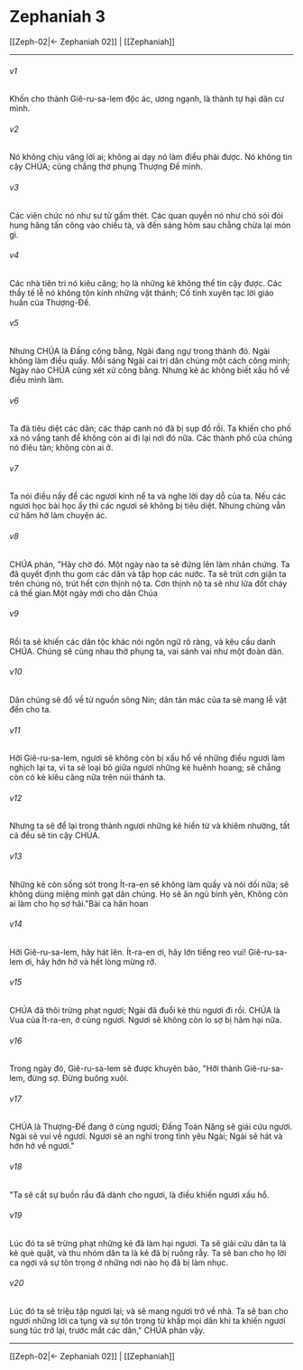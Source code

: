 # Zephaniah 3

[[Zeph-02|← Zephaniah 02]] | [[Zephaniah]]
***



###### v1 
Khốn cho thành Giê-ru-sa-lem độc ác, ương ngạnh, là thành tự hại dân cư mình. 

###### v2 
Nó không chịu vâng lời ai; không ai dạy nó làm điều phải được. Nó không tin cậy CHÚA; cũng chẳng thờ phụng Thượng Đế mình. 

###### v3 
Các viên chức nó như sư tử gầm thét. Các quan quyền nó như chó sói đói hung hăng tấn công vào chiều tà, và đến sáng hôm sau chẳng chừa lại món gì. 

###### v4 
Các nhà tiên tri nó kiêu căng; họ là những kẻ không thể tin cậy được. Các thầy tế lễ nó không tôn kính những vật thánh; Cố tình xuyên tạc lời giáo huấn của Thượng-Đế. 

###### v5 
Nhưng CHÚA là Đấng công bằng, Ngài đang ngự trong thành đó. Ngài không làm điều quấy. Mỗi sáng Ngài cai trị dân chúng một cách công minh; Ngày nào CHÚA cũng xét xử công bằng. Nhưng kẻ ác không biết xấu hổ về điều mình làm. 

###### v6 
Ta đã tiêu diệt các dân; các tháp canh nó đã bị sụp đổ rồi. Ta khiến cho phố xá nó vắng tanh để không còn ai đi lại nơi đó nữa. Các thành phố của chúng nó điêu tàn; không còn ai ở. 

###### v7 
Ta nói điều nầy để các ngươi kính nể ta và nghe lời dạy dỗ của ta. Nếu các ngươi học bài học ấy thì các ngươi sẽ không bị tiêu diệt. Nhưng chúng vẫn cứ hăm hở làm chuyện ác. 

###### v8 
CHÚA phán, "Hãy chờ đó. Một ngày nào ta sẽ đứng lên làm nhân chứng. Ta đã quyết định thu gom các dân và tập họp các nước. Ta sẽ trút cơn giận ta trên chúng nó, trút hết cơn thịnh nộ ta. Cơn thịnh nộ ta sẽ như lửa đốt cháy cả thế gian.Một ngày mới cho dân Chúa 

###### v9 
Rồi ta sẽ khiến các dân tộc khác nói ngôn ngữ rõ ràng, và kêu cầu danh CHÚA. Chúng sẽ cùng nhau thờ phụng ta, vai sánh vai như một đoàn dân. 

###### v10 
Dân chúng sẽ đổ về từ nguồn sông Nin; dân tản mác của ta sẽ mang lễ vật đến cho ta. 

###### v11 
Hỡi Giê-ru-sa-lem, ngươi sẽ không còn bị xấu hổ về những điều ngươi làm nghịch lại ta, vì ta sẽ loại bỏ giữa ngươi những kẻ huênh hoang; sẽ chẳng còn có kẻ kiêu căng nữa trên núi thánh ta. 

###### v12 
Nhưng ta sẽ để lại trong thành ngươi những kẻ hiền từ và khiêm nhường, tất cả đều sẽ tin cậy CHÚA. 

###### v13 
Những kẻ còn sống sót trong Ít-ra-en sẽ không làm quấy và nói dối nữa; sẽ không dùng miệng mình gạt dân chúng. Họ sẽ ăn ngủ bình yên, Không còn ai làm cho họ sợ hãi."Bài ca hân hoan 

###### v14 
Hỡi Giê-ru-sa-lem, hãy hát lên. Ít-ra-en ơi, hãy lớn tiếng reo vui! Giê-ru-sa-lem ơi, hãy hớn hở và hết lòng mừng rỡ. 

###### v15 
CHÚA đã thôi trừng phạt ngươi; Ngài đã đuổi kẻ thù ngươi đi rồi. CHÚA là Vua của Ít-ra-en, ở cùng ngươi. Ngươi sẽ không còn lo sợ bị hãm hại nữa. 

###### v16 
Trong ngày đó, Giê-ru-sa-lem sẽ được khuyên bảo, "Hỡi thành Giê-ru-sa-lem, đừng sợ. Đừng buông xuôi. 

###### v17 
CHÚA là Thượng-Đế đang ở cùng ngươi; Đấng Toàn Năng sẽ giải cứu ngươi. Ngài sẽ vui về ngươi. Ngươi sẽ an nghỉ trong tình yêu Ngài; Ngài sẽ hát và hớn hở về ngươi." 

###### v18 
"Ta sẽ cất sự buồn rầu đã dành cho ngươi, là điều khiến ngươi xấu hổ. 

###### v19 
Lúc đó ta sẽ trừng phạt những kẻ đã làm hại ngươi. Ta sẽ giải cứu dân ta là kẻ què quặt, và thu nhóm dân ta là kẻ đã bị ruồng rẫy. Ta sẽ ban cho họ lời ca ngợi và sự tôn trọng ở những nơi nào họ đã bị làm nhục. 

###### v20 
Lúc đó ta sẽ triệu tập ngươi lại; và sẽ mang ngươi trở về nhà. Ta sẽ ban cho ngươi những lời ca tụng và sự tôn trọng từ khắp mọi dân khi ta khiến ngươi sung túc trở lại, trước mắt các dân," CHÚA phán vậy.

***
[[Zeph-02|← Zephaniah 02]] | [[Zephaniah]]
